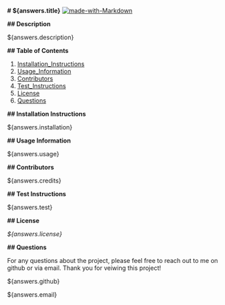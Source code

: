 
**# ${answers.title}** [![made-with-Markdown](https://img.shields.io/badge/Made%20with-Markdown-1f425f.svg)](http://commonmark.org)



**## Description**

${answers.description}

**## Table of Contents**

1.  [Installation_Instructions](https://github.com/MikChanna/READMEGenerator/blob/master/README.md#installation-instructions)
2.  [Usage_Information](https://github.com/MikChanna/READMEGenerator/blob/master/README.md#usage-information)
3.  [Contributors](https://github.com/MikChanna/READMEGenerator/blob/master/README.md#contribution)
4.  [Test_Instructions](https://github.com/MikChanna/READMEGenerator/blob/master/README.md#test-instructions)
5.  [License](https://github.com/MikChanna/READMEGenerator/blob/master/README.md#license)
6.  [Questions](https://github.com/MikChanna/READMEGenerator/blob/master/README.md#questions)


**## Installation Instructions**

${answers.installation}

**## Usage Information**

${answers.usage}

**## Contributors**

${answers.credits}

**## Test Instructions**

${answers.test}

**## License**

*${answers.license}*

**## Questions**

For any questions about the project, please feel free to reach out to me on github or via email.  Thank you for veiwing this project!

${answers.github}

${answers.email}

